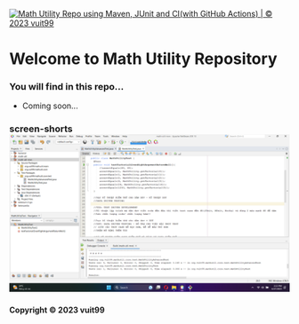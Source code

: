 [![Math Utility Repo using Maven, JUnit and CI(with GitHub Actions) | © 2023 vuit99](https://github.com/Vunt369/math-util-mvn/actions/workflows/math-util-ci.yml/badge.svg)](https://github.com/Vunt369/math-util-mvn/actions/workflows/math-util-ci.yml)
# Welcome to Math Utility Repository
### You will find in this repo...

* Coming soon...
### screen-shorts ![DDT Source](https://github.com/Vunt369/math-util-mvn/blob/main/screenshots/DDT%20Source%20using%20JUnit.png)
#### Copyright &#169; 2023 vuit99